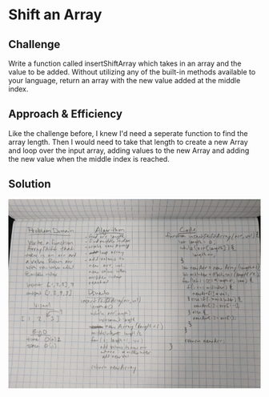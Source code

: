 # Shift an Array

## Challenge
Write a function called insertShiftArray which takes in an array and the value to be added. Without utilizing any of the built-in methods available to your language, return an array with the new value added at the middle index.  

## Approach & Efficiency
Like the challenge before, I knew I'd need a seperate function to find the array length. Then I would need to take that length to create a new Array and loop over the input array, adding values to the new Array and adding the new value when the middle index is reached.

## Solution
![Whiteboard](./assets/insertShiftArray.jpg)
